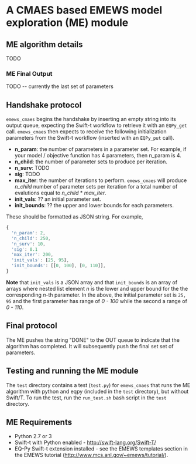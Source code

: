 # A CMAES based EMEWS model exploration (ME) module #


## ME algorithm details ##

TODO

### ME Final Output ###

TODO -- currently the last set of parameters

## Handshake protocol ##
`emews_cmaes` begins the handshake by inserting an empty string into its
output queue, expecting the Swift-t workflow to retrieve it with an
`EQPy_get` call. `emews_cmaes` then expects to receive the following
initialization parameters from the Swift-t workflow (inserted with an
`EQPy_put` call).

* **n_param**: the number of parameters in a parameter set. For example, if your
model / objective function has 4 parameters, then n_param is 4.
* **n_child**: the number of parameter sets to produce per iteration.
* **n_surv**: TODO
* **sig**: TODO
* **max_iter**: the number of iterations to perform. `emews_cmaes` will produce
 _n_child_ number of parameter sets per iteration for a total number of
 evalutions equal to *n_child* \* *max_iter*.
* **init_vals**: ?? an initial parameter set.
* **init_bounds**: ?? the upper and lower bounds for each parameters.

These should be formatted as JSON string. For example,

```javascript
{
  'n_param': 2,
  'n_child': 250,
  'n_surv': 10,
  'sig': 0.1
  'max_iter': 200,
  'init_vals': [25, 95],
  'init_bounds': [[0, 100], [0, 110]],
}
```

**Note** that `init_vals` is a JSON array and that `init_bounds` is an array of
arrays where nested list element *n* is the lower and upper bound for the
the corresponding *n*-th parameter. In the above, the initial parameter set is
`25, 95` and the first parameter has range of *0 - 100* while the second a
range of *0 - 110*.

## Final protocol ##
The ME pushes the string "DONE" to the OUT queue to indicate that the algorithm
has completed. It will subsequently push the final set set of parameters.

## Testing and running the ME module
The `test` directory contains a test (`test.py`) for `emews_cmaes` that runs
the ME algorithm with python and eqpy (included in the `test` directory), but
without Swift/T. To run the test, run the `run_test.sh` bash script in the
`test` directory.

## ME Requirements ##

* Python 2.7 or 3
* Swift-t with Python enabled - http://swift-lang.org/Swift-T/
* EQ-Py Swift-t extension installed - see the EMEWS templates section in the
EMEWS tutorial (http://www.mcs.anl.gov/~emews/tutorial/).
